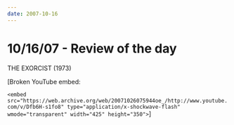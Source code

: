 ```yaml
---
date: 2007-10-16
---
```

# 10/16/07 - Review of the day

THE EXORCIST (1973)

[Broken YouTube embed:

`<embed src="https://web.archive.org/web/20071026075944oe_/http://www.youtube.com/v/Dfb6H-s1fo8" type="application/x-shockwave-flash" wmode="transparent" width="425" height="350">`]